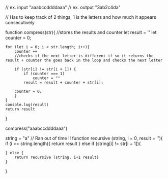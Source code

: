 // ex. input "aaabccddddaaa"
// ex. output "3ab2c4da"

// Has to keep track of 2 things, 1 is the letters and how much it appears consecutively


function compress(str){
  //stores the results and counter
    let result = ''
    let counter = 0;
    
    for (let i = 0; i < str.length; i++){
        counter ++
        //checks if the next letter is different if so it returns the result + counter the goes back in the loop and checks the next letter
        
        if (str[i] != str[i + 1]) {
            if (counter === 1)
                counter = ""
            result = result + counter + str[i];
            
        counter = 0; 
        }
    }
    console.log(result)
    return result
}

compress("aaabccddddaaa")

string = "a"
// Ran out of time !!
function recursive (string, i = 0, result = ''){
    if (i >= string.length){
        return result
    } else if (string[i] != str[i + 1]){
        
    } else {
        return recursive (string, i+1 result)
    }
        
}